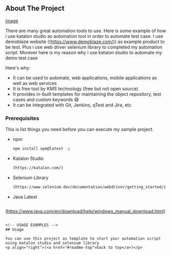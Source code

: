 <!-- ABOUT THE PROJECT -->
## About The Project

[image](https://user-images.githubusercontent.com/51849127/185205269-60eb3bbf-5904-47cb-890a-c7c94d8f0d24.png)

There are many great automation tools to use. Here is some example of how i use katalon studio as automation tool in order to
automate test case. I use demoblaze website  ((https://www.demoblaze.com/)) as example product to be test. Plus i use web driver 
selenium library to completed my automation script. Morever here is my reason why i use
katalon studio to automate my demo test case

Here's why:
* It can be used to automate, web applications, mobile applications as well as web services
* It is free tool by KMS technology (free but not open source)
* It provides in-built templates for maintaining the object repository, test cases and custom keywords :smile:
* It can be integrated with Git, Jenkins, qTest and Jira, etc


### Prerequisites

This is list things you need before you can execute my sample project.
* npm
  ```sh
  npm install npm@latest -g
  ```
* Katalon Studio
  ```sh
  (https://katalon.com/)
  ```
  
* Selenium Library
  ```sh
  (https://www.selenium.dev/documentation/webdriver/getting_started/install_library/)
  ```
  
* Java Latest
  ```sh
 (https://www.java.com/en/download/help/windows_manual_download.html)
  ```
  
<!-- USAGE EXAMPLES -->
## Usage

You can use this project as template to start your automation script using katalon studio and selenium library
<p align="right">(<a href="#readme-top">back to top</a>)</p>
  

